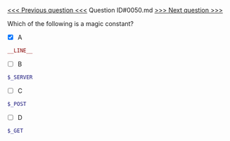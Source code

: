 [<<< Previous question <<<](0049.md)  Question ID#0050.md  [>>> Next question >>>](0051.md) 

Which of the following is a magic constant?


- [x] A
```php
__LINE__
```

- [ ] B
```php
$_SERVER
```

- [ ] C
```php
$_POST
```

- [ ] D
```php
$_GET
```
